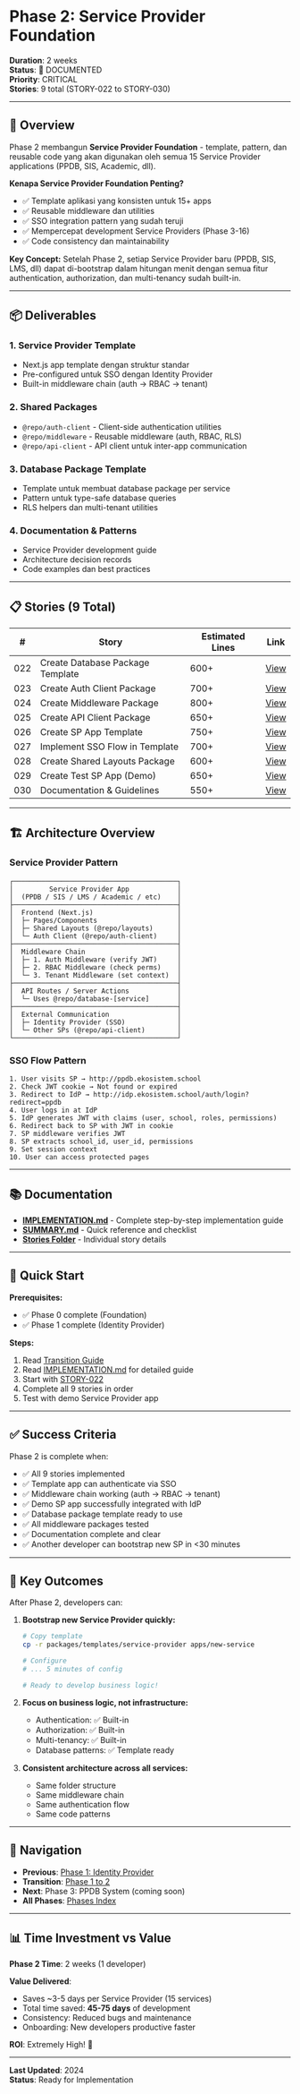 # Phase 2: Service Provider Foundation

**Duration**: 2 weeks  
**Status**: 📘 DOCUMENTED  
**Priority**: CRITICAL  
**Stories**: 9 total (STORY-022 to STORY-030)

---

## 🎯 Overview

Phase 2 membangun **Service Provider Foundation** - template, pattern, dan reusable code yang akan digunakan oleh semua 15 Service Provider applications (PPDB, SIS, Academic, dll).

**Kenapa Service Provider Foundation Penting?**
- ✅ Template aplikasi yang konsisten untuk 15+ apps
- ✅ Reusable middleware dan utilities
- ✅ SSO integration pattern yang sudah teruji
- ✅ Mempercepat development Service Providers (Phase 3-16)
- ✅ Code consistency dan maintainability

**Key Concept:**
Setelah Phase 2, setiap Service Provider baru (PPDB, SIS, LMS, dll) dapat di-bootstrap dalam hitungan menit dengan semua fitur authentication, authorization, dan multi-tenancy sudah built-in.

---

## 📦 Deliverables

### 1. Service Provider Template
- Next.js app template dengan struktur standar
- Pre-configured untuk SSO dengan Identity Provider
- Built-in middleware chain (auth → RBAC → tenant)

### 2. Shared Packages
- `@repo/auth-client` - Client-side authentication utilities
- `@repo/middleware` - Reusable middleware (auth, RBAC, RLS)
- `@repo/api-client` - API client untuk inter-app communication

### 3. Database Package Template
- Template untuk membuat database package per service
- Pattern untuk type-safe database queries
- RLS helpers dan multi-tenant utilities

### 4. Documentation & Patterns
- Service Provider development guide
- Architecture decision records
- Code examples dan best practices

---

## 📋 Stories (9 Total)

| # | Story | Estimated Lines | Link |
|---|-------|----------------|------|
| 022 | Create Database Package Template | 600+ | [View](../../stories/phase-02-service-provider-foundation/STORY-022-create-database-package-template.md) |
| 023 | Create Auth Client Package | 700+ | [View](../../stories/phase-02-service-provider-foundation/STORY-023-create-auth-client-package.md) |
| 024 | Create Middleware Package | 800+ | [View](../../stories/phase-02-service-provider-foundation/STORY-024-create-middleware-package.md) |
| 025 | Create API Client Package | 650+ | [View](../../stories/phase-02-service-provider-foundation/STORY-025-create-api-client-package.md) |
| 026 | Create SP App Template | 750+ | [View](../../stories/phase-02-service-provider-foundation/STORY-026-create-sp-app-template.md) |
| 027 | Implement SSO Flow in Template | 700+ | [View](../../stories/phase-02-service-provider-foundation/STORY-027-implement-sso-flow-template.md) |
| 028 | Create Shared Layouts Package | 600+ | [View](../../stories/phase-02-service-provider-foundation/STORY-028-create-layouts-package.md) |
| 029 | Create Test SP App (Demo) | 650+ | [View](../../stories/phase-02-service-provider-foundation/STORY-029-create-test-sp-app.md) |
| 030 | Documentation & Guidelines | 550+ | [View](../../stories/phase-02-service-provider-foundation/STORY-030-create-sp-documentation.md) |

---

## 🏗️ Architecture Overview

### Service Provider Pattern

```
┌─────────────────────────────────────────┐
│         Service Provider App            │
│  (PPDB / SIS / LMS / Academic / etc)    │
├─────────────────────────────────────────┤
│  Frontend (Next.js)                     │
│  ├─ Pages/Components                    │
│  ├─ Shared Layouts (@repo/layouts)      │
│  └─ Auth Client (@repo/auth-client)     │
├─────────────────────────────────────────┤
│  Middleware Chain                       │
│  ├─ 1. Auth Middleware (verify JWT)     │
│  ├─ 2. RBAC Middleware (check perms)    │
│  └─ 3. Tenant Middleware (set context)  │
├─────────────────────────────────────────┤
│  API Routes / Server Actions            │
│  └─ Uses @repo/database-[service]       │
├─────────────────────────────────────────┤
│  External Communication                 │
│  ├─ Identity Provider (SSO)             │
│  └─ Other SPs (@repo/api-client)        │
└─────────────────────────────────────────┘
```

### SSO Flow Pattern

```
1. User visits SP → http://ppdb.ekosistem.school
2. Check JWT cookie → Not found or expired
3. Redirect to IdP → http://idp.ekosistem.school/auth/login?redirect=ppdb
4. User logs in at IdP
5. IdP generates JWT with claims (user, school, roles, permissions)
6. Redirect back to SP with JWT in cookie
7. SP middleware verifies JWT
8. SP extracts school_id, user_id, permissions
9. Set session context
10. User can access protected pages
```

---

## 📚 Documentation

- **[IMPLEMENTATION.md](./IMPLEMENTATION.md)** - Complete step-by-step implementation guide
- **[SUMMARY.md](./SUMMARY.md)** - Quick reference and checklist
- **[Stories Folder](../../stories/phase-02-service-provider-foundation/)** - Individual story details

---

## 🚀 Quick Start

**Prerequisites:**
- ✅ Phase 0 complete (Foundation)
- ✅ Phase 1 complete (Identity Provider)

**Steps:**
1. Read [Transition Guide](../transitions/phase-01-to-02.md)
2. Read [IMPLEMENTATION.md](./IMPLEMENTATION.md) for detailed guide
3. Start with [STORY-022](../../stories/phase-02-service-provider-foundation/STORY-022-create-database-package-template.md)
4. Complete all 9 stories in order
5. Test with demo Service Provider app

---

## ✅ Success Criteria

Phase 2 is complete when:
- ✅ All 9 stories implemented
- ✅ Template app can authenticate via SSO
- ✅ Middleware chain working (auth → RBAC → tenant)
- ✅ Demo SP app successfully integrated with IdP
- ✅ Database package template ready to use
- ✅ All middleware packages tested
- ✅ Documentation complete and clear
- ✅ Another developer can bootstrap new SP in <30 minutes

---

## 🎯 Key Outcomes

After Phase 2, developers can:

1. **Bootstrap new Service Provider quickly:**
   ```bash
   # Copy template
   cp -r packages/templates/service-provider apps/new-service
   
   # Configure
   # ... 5 minutes of config
   
   # Ready to develop business logic!
   ```

2. **Focus on business logic, not infrastructure:**
   - Authentication: ✅ Built-in
   - Authorization: ✅ Built-in
   - Multi-tenancy: ✅ Built-in
   - Database patterns: ✅ Template ready

3. **Consistent architecture across all services:**
   - Same folder structure
   - Same middleware chain
   - Same authentication flow
   - Same code patterns

---

## 🔗 Navigation

- **Previous**: [Phase 1: Identity Provider](../phase-01-identity-provider/README.md)
- **Transition**: [Phase 1 to 2](../transitions/phase-01-to-02.md)
- **Next**: Phase 3: PPDB System (coming soon)
- **All Phases**: [Phases Index](../README.md)

---

## 📊 Time Investment vs Value

**Phase 2 Time**: 2 weeks (1 developer)

**Value Delivered**:
- Saves ~3-5 days per Service Provider (15 services)
- Total time saved: **45-75 days** of development
- Consistency: Reduced bugs and maintenance
- Onboarding: New developers productive faster

**ROI**: Extremely High! 🚀

---

**Last Updated**: 2024  
**Status**: Ready for Implementation
